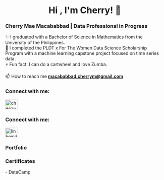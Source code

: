 <h1 align="center">Hi , I'm Cherry! 👋 <br> </h1>


<h3 align="left">Cherry Mae Macababbad | Data Professional in Progress </h3>
✨ I graduated with a Bachelor of Science in Mathematics from the University of the Philippines. <br>
👋 I completed the PLDT x For The Women Data Science Scholarship Program with a machine learning capstone project focused on time series data. <br>
⚡ Fun fact: I can do a cartwheel and love Zumba. <br>

<!--
#- 🔭 I’m currently working on ...
#- 🌱 I’m currently learning ...
#- 👯 I’m looking to collaborate on ...
#- 🤔 I’m looking for help with ...
#- 💬 Ask me about ...
#- 📫 How to reach me: ...
#- 😄 Pronouns: ...
# - ⚡ Fun fact: ...
-->

 📫 How to reach me **macababbad.cherrym@gmail.com**

<h3 align="left">Connect with me:</h3>

<a href="https://linkedin.com/in/cherry-mae-macababbad" target="blank"><img align="center" src="https://raw.githubusercontent.com/rahuldkjain/github-profile-readme-generator/master/src/images/icons/Social/linked-in-alt.svg" alt="cherry-mae-macababbad" height="30" width="40" /></a>
</p>

<h3 align="left">Connect with me:</h3><p <a href="https://linkedin.com/in/linkeind1" target="blank"><img align="center" src="https://raw.githubusercontent.com/rahuldkjain/github-profile-readme-generator/master/src/images/icons/Social/linked-in-alt.svg" alt="linkeind1" height="30" width="40" /></a></p>

<h3 align="left">Portfolio</h3>


<h3 align="left">Certificates </h3>
- DataCamp 

  
<!--
**macababbadcherry/macababbadcherry** is a ✨ _special_ ✨ repository because its `README.md` (this file) appears on your GitHub profile.

Here are some ideas to get you started:

- 🔭 I’m currently working on ...
- 🌱 I’m currently learning ...
- 👯 I’m looking to collaborate on ...
- 🤔 I’m looking for help with ...
- 💬 Ask me about ...
- 📫 How to reach me: ...
- 😄 Pronouns: ...
- ⚡ Fun fact: ...
-->
